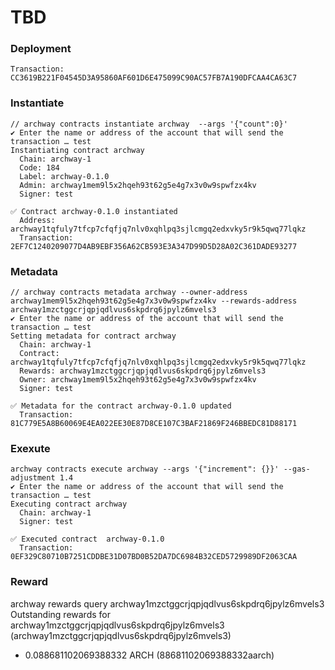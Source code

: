 # TBD

### Deployment

```
Transaction: CC3619B221F04545D3A95860AF601D6E475099C90AC57FB7A190DFCAA4CA63C7
```

### Instantiate

```
// archway contracts instantiate archway  --args '{"count":0}'
✔ Enter the name or address of the account that will send the transaction … test
Instantiating contract archway
  Chain: archway-1
  Code: 184
  Label: archway-0.1.0
  Admin: archway1mem9l5x2hqeh93t62g5e4g7x3v0w9spwfzx4kv
  Signer: test

✅ Contract archway-0.1.0 instantiated
  Address: archway1tqfuly7tfcp7cfqfjq7nlv0xqhlpq3sjlcmgq2edxvky5r9k5qwq77lqkz
  Transaction: 2EF7C1240209077D4AB9EBF356A62CB593E3A347D99D5D28A02C361DADE93277
```

### Metadata

```
// archway contracts metadata archway --owner-address archway1mem9l5x2hqeh93t62g5e4g7x3v0w9spwfzx4kv --rewards-address archway1mzctggcrjqpjqdlvus6skpdrq6jpylz6mvels3
✔ Enter the name or address of the account that will send the transaction … test
Setting metadata for contract archway
  Chain: archway-1
  Contract: archway1tqfuly7tfcp7cfqfjq7nlv0xqhlpq3sjlcmgq2edxvky5r9k5qwq77lqkz
  Rewards: archway1mzctggcrjqpjqdlvus6skpdrq6jpylz6mvels3
  Owner: archway1mem9l5x2hqeh93t62g5e4g7x3v0w9spwfzx4kv
  Signer: test

✅ Metadata for the contract archway-0.1.0 updated
  Transaction: 81C779E5A8B60069E4EA022EE30E87D8CE107C3BAF21869F246BBEDC81D88171
```

### Exexute

```
archway contracts execute archway --args '{"increment": {}}' --gas-adjustment 1.4
✔ Enter the name or address of the account that will send the transaction … test
Executing contract archway
  Chain: archway-1
  Signer: test

✅ Executed contract  archway-0.1.0
  Transaction: 0EF329C80710B7251CDDBE31D07BD0B52DA7DC6984B32CED5729989DF2063CAA
```

### Reward

archway rewards query archway1mzctggcrjqpjqdlvus6skpdrq6jpylz6mvels3
Outstanding rewards for archway1mzctggcrjqpjqdlvus6skpdrq6jpylz6mvels3 (archway1mzctggcrjqpjqdlvus6skpdrq6jpylz6mvels3)

- 0.088681102069388332 ARCH (88681102069388332aarch)
